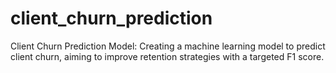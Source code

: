 # client_churn_prediction
Client Churn Prediction Model: Creating a machine learning model to predict client churn, aiming to improve retention strategies with a targeted F1 score.
